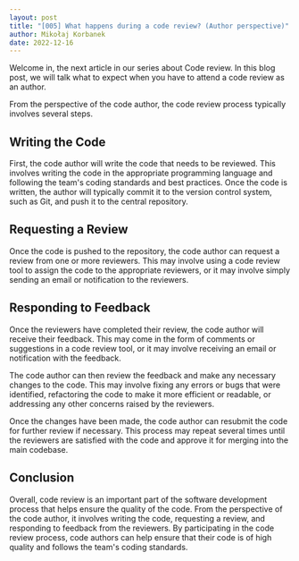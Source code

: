 ```yaml
---
layout: post
title: "[005] What happens during a code review? (Author perspective)"
author: Mikołaj Korbanek
date: 2022-12-16
---
```


Welcome in, the next article in our series about Code review. In this blog post, we will talk what to expect when you have to attend a code review as an author.

From the perspective of the code author, the code review process typically involves several steps.

## Writing the Code
First, the code author will write the code that needs to be reviewed. This involves writing the code in the appropriate programming language and following the team's coding standards and best practices. Once the code is written, the author will typically commit it to the version control system, such as Git, and push it to the central repository.

## Requesting a Review
Once the code is pushed to the repository, the code author can request a review from one or more reviewers. This may involve using a code review tool to assign the code to the appropriate reviewers, or it may involve simply sending an email or notification to the reviewers.

## Responding to Feedback
Once the reviewers have completed their review, the code author will receive their feedback. This may come in the form of comments or suggestions in a code review tool, or it may involve receiving an email or notification with the feedback.

The code author can then review the feedback and make any necessary changes to the code. This may involve fixing any errors or bugs that were identified, refactoring the code to make it more efficient or readable, or addressing any other concerns raised by the reviewers.

Once the changes have been made, the code author can resubmit the code for further review if necessary. This process may repeat several times until the reviewers are satisfied with the code and approve it for merging into the main codebase.

## Conclusion
Overall, code review is an important part of the software development process that helps ensure the quality of the code. From the perspective of the code author, it involves writing the code, requesting a review, and responding to feedback from the reviewers. By participating in the code review process, code authors can help ensure that their code is of high quality and follows the team's coding standards.